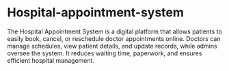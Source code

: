 # Hospital-appointment-system
The Hospital Appointment System is a digital platform that allows patients to easily book, cancel, or reschedule doctor appointments online. Doctors can manage schedules, view patient details, and update records, while admins oversee the system. It reduces waiting time, paperwork, and ensures efficient hospital management.
